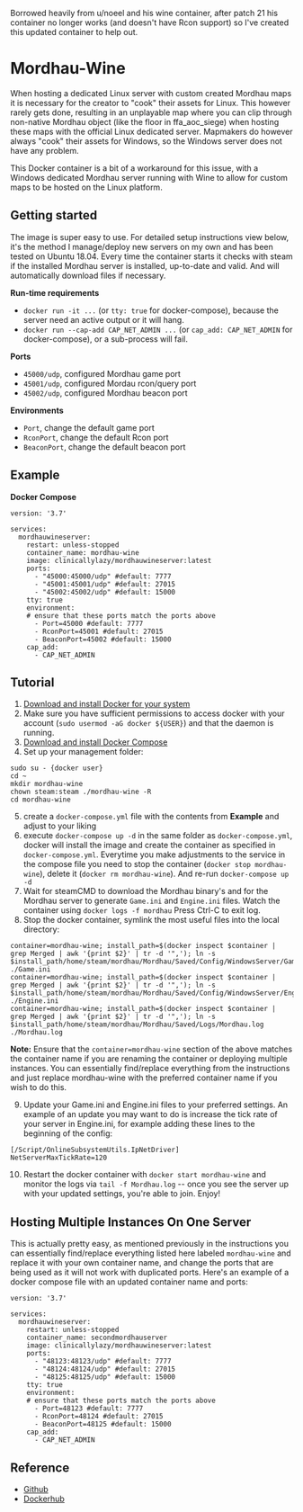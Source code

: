 Borrowed heavily from u/noeel and his wine container, after patch 21 his container no longer works (and doesn't have Rcon support) so I've created this updated container to help out.

# Mordhau-Wine

When hosting a dedicated Linux server with custom created Mordhau maps it is necessary for the creator to "cook" their assets for Linux. This however rarely gets done, resulting in an unplayable map where you can clip through non-native Mordhau object (like the floor in ffa_aoc_siege) when hosting these maps with the official Linux dedicated server. Mapmakers do however always "cook" their assets for Windows, so the Windows server does not have any problem.

This Docker container is a bit of a workaround for this issue, with a Windows dedicated Mordhau server running with Wine to allow for custom maps to be hosted on the Linux platform.

## Getting started

The image is super easy to use. For detailed setup instructions view below, it's the method I manage/deploy new servers on my own and has been tested on Ubuntu 18.04. Every time the container starts it checks with steam if the installed Mordhau server is installed, up-to-date and valid. And will automatically download files if necessary. 

**Run-time requirements**
- `docker run -it ...` (or `tty: true` for docker-compose), because the server need an active output or it will hang.
- `docker run --cap-add CAP_NET_ADMIN ...` (or `cap_add: CAP_NET_ADMIN` for docker-compose), or a sub-process will fail.

**Ports**
- `45000/udp`, configured Mordhau game port
- `45001/udp`, configured Mordau rcon/query port
- `45002/udp`, configured Mordhau beacon port

**Environments**
- `Port`, change the default game port
- `RconPort`, change the default Rcon port
- `BeaconPort`, change the default beacon port

## Example

**Docker Compose**
```
version: '3.7'

services:
  mordhauwineserver:
    restart: unless-stopped
    container_name: mordhau-wine
    image: clinicallylazy/mordhauwineserver:latest
    ports:
      - "45000:45000/udp" #default: 7777
      - "45001:45001/udp" #default: 27015
      - "45002:45002/udp" #default: 15000
    tty: true
    environment:
	# ensure that these ports match the ports above
      - Port=45000 #default: 7777
      - RconPort=45001 #default: 27015
      - BeaconPort=45002 #default: 15000
    cap_add:
      - CAP_NET_ADMIN
```

## Tutorial

1. [Download and install Docker for your system](https://docs.docker.com/engine/install/)
2. Make sure you have sufficient permissions to access docker with your account (`sudo usermod -aG docker ${USER}`) and that the daemon is running.
3. [Download and install Docker Compose](https://docs.docker.com/compose/install/)
4. Set up your management folder:
```
sudo su - {docker user}
cd ~
mkdir mordhau-wine
chown steam:steam ./mordhau-wine -R
cd mordhau-wine
```
5. create a `docker-compose.yml` file with the contents from **Example** and adjust to your liking
6. execute `docker-compose up -d` in the same folder as `docker-compose.yml`, docker will install the image and create the container as specified in `docker-compose.yml`. Everytime you make adjustments to the service in the compose file you need to stop the container (`docker stop mordhau-wine`), delete it (`docker rm mordhau-wine`). And re-run `docker-compose up -d`
7. Wait for steamCMD to download the Mordhau binary's and for the Mordhau server to generate `Game.ini` and `Engine.ini` files. Watch the container using `docker logs -f mordhau` Press Ctrl-C to exit log.
8. Stop the docker container, symlink the most useful files into the local directory:
```
container=mordhau-wine; install_path=$(docker inspect $container | grep Merged | awk '{print $2}' | tr -d '",'); ln -s $install_path/home/steam/mordhau/Mordhau/Saved/Config/WindowsServer/Game.ini ./Game.ini
container=mordhau-wine; install_path=$(docker inspect $container | grep Merged | awk '{print $2}' | tr -d '",'); ln -s $install_path/home/steam/mordhau/Mordhau/Saved/Config/WindowsServer/Engine.ini ./Engine.ini
container=mordhau-wine; install_path=$(docker inspect $container | grep Merged | awk '{print $2}' | tr -d '",'); ln -s $install_path/home/steam/mordhau/Mordhau/Saved/Logs/Mordhau.log ./Mordhau.log
```
**Note:** Ensure that the `container=mordhau-wine` section of the above matches the container name if you are renaming the container or deploying multiple instances. You can essentially find/replace everything from the instructions and just replace mordhau-wine with the preferred container name if you wish to do this.

9. Update your Game.ini and Engine.ini files to your preferred settings. An example of an update you may want to do is increase the tick rate of your server in Engine.ini, for example adding these lines to the beginning of the config:
```
[/Script/OnlineSubsystemUtils.IpNetDriver]
NetServerMaxTickRate=120
```
10. Restart the docker container with `docker start mordhau-wine` and monitor the logs via `tail -f Mordhau.log` -- once you see the server up with your updated settings, you're able to join. Enjoy!

## Hosting Multiple Instances On One Server

This is actually pretty easy, as mentioned previously in the instructions you can essentially find/replace everything listed here labeled `mordhau-wine` and replace it with your own container name, and change the ports that are being used as it will not work with duplicated ports. Here's an example of a docker compose file with an updated container name and ports:
```
version: '3.7'

services:
  mordhauwineserver:
    restart: unless-stopped
    container_name: secondmordhauserver
    image: clinicallylazy/mordhauwineserver:latest
    ports:
      - "48123:48123/udp" #default: 7777
      - "48124:48124/udp" #default: 27015
      - "48125:48125/udp" #default: 15000
    tty: true
    environment:
	# ensure that these ports match the ports above
      - Port=48123 #default: 7777
      - RconPort=48124 #default: 27015
      - BeaconPort=48125 #default: 15000
    cap_add:
      - CAP_NET_ADMIN
```

## Reference
- [Github](https://github.com/clinicallylazy/mordhauwineserver)
- [Dockerhub](https://hub.docker.com/r/clinicallylazy/mordhauwineserver)
